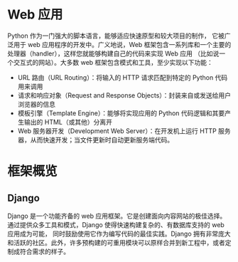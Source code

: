 # Web 应用

Python 作为一门强大的脚本语言，能够适应快速原型和较大项目的制作， 它被广泛用于 web 应用程序的开发中。广义地说，Web 框架包含一系列库和一个主要的处理器（handler），这样您就能够构建自己的代码来实现 Web 应用 （比如说一个交互式的网站）。大多数 web 框架包含模式和工具，至少实现以下功能：

- URL 路由（URL Routing）：将输入的 HTTP 请求匹配到特定的 Python 代码用来调用
- 请求和响应对象（Request and Response Objects）：封装来自或发送给用户浏览器的信息
- 模板引擎（Template Engine）：能够将实现应用的 Python 代码逻辑和其要产生输出的 HTML（或其他）分离开
- Web 服务器开发（Development Web Server）：在开发机上运行 HTTP 服务器，从而快速开发；当文件更新时自动更新服务端代码。

# 框架概览

## Django

Django 是一个功能齐备的 web 应用框架。它是创建面向内容网站的极佳选择。 通过提供众多工具和模式，Django 使得快速构建复杂的、有数据库支持的 web 应用成为可能， 同时鼓励使用它作为编写代码的最佳实践。Django 拥有非常庞大和活跃的社区。此外，许多预构建的可重用模块可以原样合并到新工程中，或者定制成符合需求的样子。
